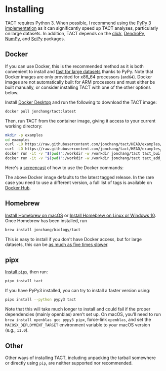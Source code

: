 # Installing

TACT requires Python 3. When possible, I recommend using the [PyPy 3 implementation](https://www.pypy.org/) as it can significantly speed up TACT analyses, particularly on large datasets. In addition, TACT depends on the [click](https://click.palletsprojects.com), [DendroPy](https://dendropy.org), [NumPy](https://numpy.org), and [SciPy](https://www.scipy.org/) packages.

## Docker

If you can use Docker, this is the recommended method as it is both convenient to install and [fast for large datasets](https://tact.jonathanchang.org/troubleshooting/#why-is-tact-so-slow) thanks to PyPy. Note that Docker images are only provided for x86_64 processors (`amd64`). Docker images are not automatically built for ARM processors and must either be built manually, or consider installing TACT with one of the other options below.

Install [Docker Desktop](https://www.docker.com/products/docker-desktop) and run the following to download the TACT image:

```sh
docker pull jonchang/tact:latest
```

Then, run TACT from the container image, giving it access to your current working directory:

```bash
mkdir -p examples
cd examples
curl -LO https://raw.githubusercontent.com/jonchang/tact/HEAD/examples/Carangaria.csv
curl -LO https://raw.githubusercontent.com/jonchang/tact/HEAD/examples/Carangaria.tre
docker run -it -v "$(pwd)":/workdir -w /workdir jonchang/tact tact_build_taxonomic_tree Carangaria.csv --output Carangaria.taxonomy.tre
docker run -it -v "$(pwd)":/workdir -w /workdir jonchang/tact tact_add_taxa --backbone Carangaria.tre --taxonomy Carangaria.taxonomy.tre --output Carangaria.tacted
```

Here's a [screencast](https://asciinema.org/a/347571) of how to use the Docker commands:

<script id="asciicast-347571" src="https://asciinema.org/a/347571.js" async></script>

The above Docker image defaults to the latest tagged release. In the rare case you need to use a different version, a full list of tags is available on [Docker Hub](https://hub.docker.com/r/jonchang/tact/tags).

## Homebrew

[Install Homebrew on macOS](https://brew.sh) or [Install Homebrew on Linux or Windows 10](https://docs.brew.sh/Homebrew-on-Linux). Once Homebrew has been installed, run

```sh
brew install jonchang/biology/tact
```

This is easy to install if you don't have Docker access, but for large datasets, this can be [as much as five times slower](https://tact.jonathanchang.org/troubleshooting/#why-is-tact-so-slow).

## pipx

[Install `pipx`](https://pipxproject.github.io/pipx/installation/), then run:

```sh
pipx install tact
```

If you have PyPy3 installed, you can try to install a faster version using:

```sh
pipx install --python pypy3 tact
```

Note that this will take much longer to install and could fail if the proper dependencies (mainly openblas) aren't set up. On macOS, you'll need to run `brew install openblas gcc pypy3 pipx`, force-link `openblas`, and set the `MACOSX_DEPLOYMENT_TARGET` environment variable to your macOS version (e.g., `11.0`).

## Other

Other ways of installing TACT, including unpacking the tarball somewhere or directly using `pip`, are neither supported nor recommended.
# 
